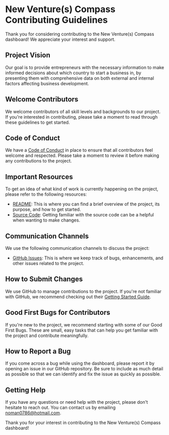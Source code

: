 New Venture(s) Compass Contributing Guidelines
====================================

Thank you for considering contributing to the New Venture(s) Compass dashboard! We appreciate your interest and support.

Project Vision
--------------

Our goal is to provide entrepreneurs with the necessary information to make informed decisions about which country to start a business in, by presenting them with comprehensive data on both external and internal factors affecting business development.

Welcome Contributors
--------------------

We welcome contributors of all skill levels and backgrounds to our project. If you're interested in contributing, please take a moment to read through these guidelines to get started.

Code of Conduct
---------------

We have a [Code of Conduct](https://github.com/sahaavi/New-Venture-s-Compass-R/blob/main/CODE_OF_CONDUCT.md) in place to ensure that all contributors feel welcome and respected. Please take a moment to review it before making any contributions to the project.

Important Resources
-------------------

To get an idea of what kind of work is currently happening on the project, please refer to the following resources:

-   [README](https://github.com/sahaavi/New-Venture-s-Compass-R/blob/main/README.md): This is where you can find a brief overview of the project, its purpose, and how to get started.
-   [Source Code](https://github.com/sahaavi/New-Venture-s-Compass-R): Getting familiar with the source code can be a helpful when wanting to make changes.

Communication Channels
----------------------

We use the following communication channels to discuss the project:


-   [GitHub Issues](https://github.com/sahaavi/New-Venture-s-Compass-R): This is where we keep track of bugs, enhancements, and other issues related to the project.


How to Submit Changes
---------------------

We use GitHub to manage contributions to the project. If you're not familiar with GitHub, we recommend checking out their [Getting Started Guide](https://docs.github.com/en/get-started).

Good First Bugs for Contributors
--------------------------------

If you're new to the project, we recommend starting with some of our Good First Bugs. These are small, easy tasks that can help you get familiar with the project and contribute meaningfully.

How to Report a Bug
-------------------

If you come across a bug while using the dashboard, please report it by opening an issue in our GitHub repository. Be sure to include as much detail as possible so that we can identify and fix the issue as quickly as possible.

Getting Help
------------

If you have any questions or need help with the project, please don't hesitate to reach out. You can contact us by emailing noman0786@hotmail.com.

Thank you for your interest in contributing to the New Venture(s) Compass dashboard!
